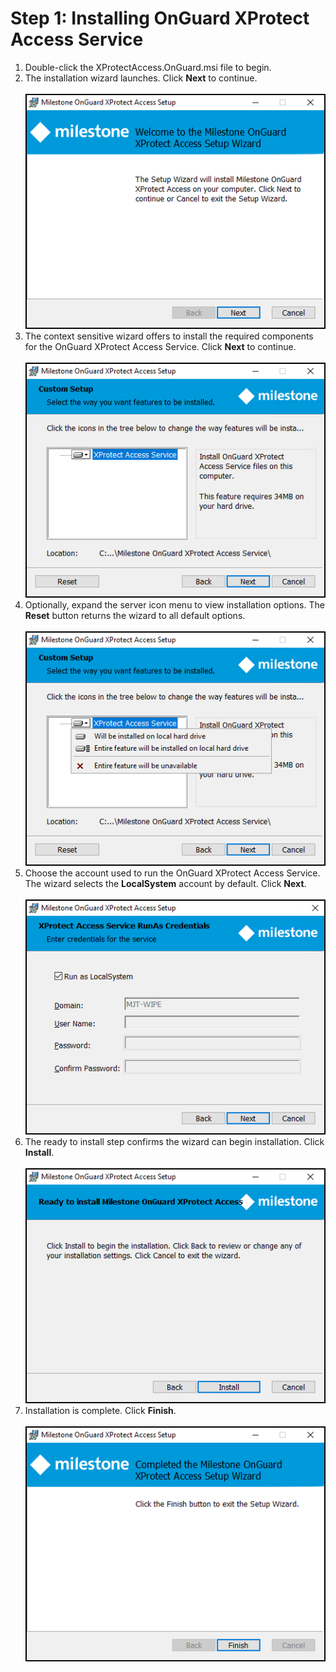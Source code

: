 # Step 1: Installing OnGuard XProtect Access Service

1. Double-click the XProtectAccess.OnGuard.msi file to begin.
2. The installation wizard launches. Click **Next** to continue.</br>
    </br>
    ![InstallWizStart](img/CXAL.AInstall1.png)
3. The context sensitive wizard offers to install the required components for the OnGuard XProtect Access Service. Click **Next** to continue.</br>
    </br>
    ![InstallWizXPAService](img/CXAL.AInstallOG1.png)
4. Optionally, expand the server icon menu to view installation options. The **Reset** button returns the wizard to all default options.</br>
    </br>
    ![InstallWizXPASrvLocation](img/CXAL.AInstallOG2.png)
5. Choose the account used to run the OnGuard XProtect Access Service. The wizard selects the **LocalSystem** account by default. Click **Next**.</br>
    </br>
    ![InstallWizXPASrvAccount](img/CXAL.AInstallOG3.png)
6. The ready to install step confirms the wizard can begin installation. Click **Install**.</br>
    </br>
    ![Ready2Install](img/CXAL.AInstallF1.png)
7. Installation is complete. Click **Finish**.</br>
    </br>
    ![InstallDone](img/CXAL.AInstallF2.png)